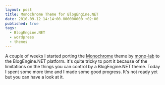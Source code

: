 ```yaml
---
layout: post
title: Monochrome Theme for BlogEngine.NET
date: 2010-09-12 14:14:00.000000000 +02:00
published: true
tags:
  - BlogEngine.NET
  - wordpress
  - themes
---
```


A couple of weeks I started porting the
<a href="http://wordpress.org/extend/themes/monochrome" target="_blank">Monochrome</a>
theme by <a href="http://www.mono-lab.net/" target="_blank">mono-lab</a> to the
BlogEngine.NET platform. It's quite tricky to port it because of the limitations
on the things you can control by a BlogEngine.NET theme. Today I spent some more
time and I made some good progress. It's not ready yet but you can have a look
at it.

